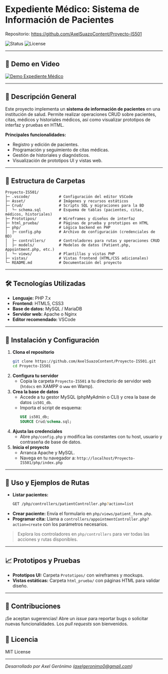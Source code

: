 # Expediente Médico: Sistema de Información de Pacientes

Repositorio: https://github.com/AxelSuazoContent/Proyecto-IS501

![Status](https://img.shields.io/badge/status-development-blue) ![License](https://img.shields.io/github/license/AxelSuazoContent/Proyecto-IS501)

---

## 🎥 Demo en Video
<!-- Inserta aquí el enlace al video de demostración -->
[![Demo Expediente Médico]([https://img.youtube.com/vi/VIDEO_ID/0.jpg)](https://youtu.be/VIDEO_ID](https://youtu.be/f0sMecqtqPQ))

---

## 📖 Descripción General
Este proyecto implementa un **sistema de información de pacientes** en una institución de salud. Permite realizar operaciones CRUD sobre pacientes, citas, médicos y historiales médicos, así como visualizar prototipos de interfaz y pruebas en HTML.

**Principales funcionalidades:**
- Registro y edición de pacientes.
- Programación y seguimiento de citas médicas.
- Gestión de historiales y diagnósticos.
- Visualización de prototipos UI y vistas web.

---

## 📂 Estructura de Carpetas
```
Proyecto-IS501/
├─ .vscode/             # Configuración del editor VSCode
├─ Asset/               # Imágenes y recursos estáticos
├─ Crud/                # Scripts SQL y migraciones para la BD
│  └─ schema.sql        # Esquema de tablas (pacientes, citas, médicos, historiales)
├─ Prototipos/          # Wireframes y diseños de interfaz
├─ html_prueba/         # Páginas de prueba y prototipos en HTML
├─ php/                 # Lógica backend en PHP
│  ├─ config.php        # Archivo de configuración (credenciales de BD)
│  ├─ controllers/      # Controladores para rutas y operaciones CRUD
│  ├─ models/           # Modelos de datos (Patient.php, Appointment.php, etc.)
│  └─ views/            # Plantillas y vistas PHP
├─ vistas/              # Vistas frontend (HTML/CSS adicionales)
└─ README.md            # Documentación del proyecto
```

---

## 🛠️ Tecnologías Utilizadas
- **Lenguaje:** PHP 7.x
- **Frontend:** HTML5, CSS3
- **Base de datos:** MySQL / MariaDB
- **Servidor web:** Apache o Nginx
- **Editor recomendado:** VSCode

---

## 🚀 Instalación y Configuración
1. **Clona el repositorio**
   ```bash
   git clone https://github.com/AxelSuazoContent/Proyecto-IS501.git
   cd Proyecto-IS501
   ```
2. **Configura tu servidor**
   - Copia la carpeta `Proyecto-IS501` a tu directorio de servidor web (`htdocs` en XAMPP o `www` en Wamp).
3. **Crea la base de datos**
   - Accede a tu gestor MySQL (phpMyAdmin o CLI) y crea la base de datos `is501_db`.
   - Importa el script de esquema:
     ```sql
     USE is501_db;
     SOURCE Crud/schema.sql;
     ```
4. **Ajusta las credenciales**
   - Abre `php/config.php` y modifica las constantes con tu host, usuario y contraseña de base de datos.
5. **Inicia el proyecto**
   - Arranca Apache y MySQL.
   - Navega en tu navegador a: `http://localhost/Proyecto-IS501/php/index.php`

---

## 🔧 Uso y Ejemplos de Rutas
- **Listar pacientes:**
  ```bash
  GET /php/controllers/patientController.php?action=list
  ```
- **Crear paciente:**
  Envía el formulario en `php/views/patient_form.php`.
- **Programar cita:**
  Llama a `controllers/appointmentController.php?action=create` con los parámetros necesarios.

> Explora los controladores en `php/controllers` para ver todas las acciones y rutas disponibles.

---

## 📈 Prototipos y Pruebas
- **Prototipos UI:** Carpeta `Prototipos/` con wireframes y mockups.
- **Vistas estáticas:** Carpeta `html_prueba/` con páginas HTML para validar diseño.

---

## 🤝 Contribuciones
¡Se aceptan sugerencias! Abre un _issue_ para reportar bugs o solicitar nuevas funcionalidades. Los _pull requests_ son bienvenidos.

## 📄 Licencia
MIT License

---

_Desarrollado por Axel Gerónimo (axelgeronimo0@gmail.com)_
